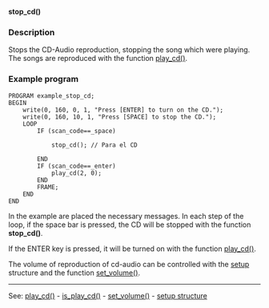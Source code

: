 **stop_cd()**

### Description

Stops the CD-Audio reproduction, stopping the song which were playing.
The songs are reproduced with the function [play_cd()](play_cd().md).

### Example program
```
PROGRAM example_stop_cd;
BEGIN
    write(0, 160, 0, 1, "Press [ENTER] to turn on the CD.");
    write(0, 160, 10, 1, "Press [SPACE] to stop the CD.");
    LOOP
        IF (scan_code==_space)

            stop_cd(); // Para el CD

        END
        IF (scan_code==_enter)
            play_cd(2, 0);
        END
        FRAME;
    END
END
```


In the example are placed the necessary messages. In each step of the
loop, if the space bar is pressed, the CD will be stopped with the
function **stop_cd()**.

If the ENTER key is pressed, it will be turned on with the function
[play_cd()](play_cd().md).

The volume of reproduction of cd-audio can be controlled with the
[setup](global_struct_setup.md) structure and the function [set_volume()](set_volume().md).

---------------------------------------
See: [play_cd()](play_cd().md) - [is_play_cd()](is_playing_cd().md) - [set_volume()](set_volume().md) - [setup structure](global_struct_setup.md)


